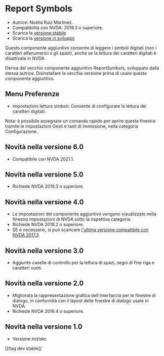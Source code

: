 # Report Symbols #
*	Autrice: Noelia Ruiz Martínez.
*	Compatibilità con NVDA: 2019.3 o superiore.
*	Scarica la [versione stabile][1]
*	Scarica la [versione in sviluppo][2]

Questo componente aggiuntivo consente di leggere i simboli digitati (non i
caratteri alfanumerici o gli spazi), anche se la lettura dei caratteri
digitati è disattivata in NVDA.

Deriva dal vecchio componente aggiuntivo  ReportSymbols, sviluppato dalla
stessa autrice. Disinstallare la vecchia versione prima di usare questo
componente aggiuntivo.

## Menu Preferenze ##
*	Impostazioni lettura simboli: Consente di configurare la lettura dei
  caratteri digitati.

Nota: è possibile assegnare un comando rapido per aprire questa finestra
tramite le impostazioni Gesti e tasti di immissione, nella categoria
Configurazione.

## Novità nella versione 6.0
* Compatibile con NVDA 2021.1.

## Novità nella versione 5.0 ##
*	Richiede NVDA 2019.3 o superiore.

## Novità nella versione 4.0 ##
* Le impostazioni del componente aggiuntivo vengono visualizzate nella
  finestra impostazioni di NVDA sotto la rispettiva categoria.
* Richiede NVDA 2018.2 o superiore.
* SE è necessario, si può scaricare [l'ultima versione compatibile con NVDA
  2017.3][3].

## Novità nella versione 3.0 ##
* Aggiunte caselle di controllo per la lettura di spazi, segni di fine riga
  e caratteri vuoti.

## Novità nella versione 2.0 ##
*	Migliorata la rappresentazione grafica dell'interfaccia per le finestre di
  dialogo, in conformità con il layout delle finestre di dialogo usate in
  NVDA.
*	Richiede NVDA 2016.4 o superiore.

## Novità nella versione 1.0 ##
*	Versione iniziale.

[[!tag dev stable]]

[1]: https://addons.nvda-project.org/files/get.php?file=rsy

[2]: https://addons.nvda-project.org/files/get.php?file=rsy-dev

[3]: https://addons.nvda-project.org/files/get.php?file=rsy-o

